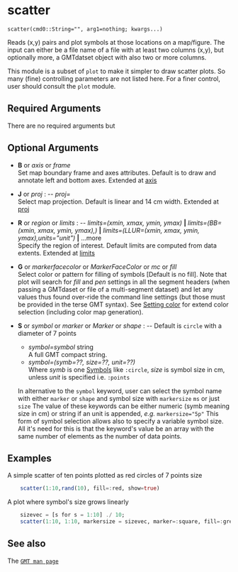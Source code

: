 # scatter

	scatter(cmd0::String="", arg1=nothing; kwargs...)

Reads (x,y) pairs and plot symbols at those locations on a map/figure. The input can either be a file
name of a file with at least two columns (x,y), but optionally more, a GMTdatset object with also two
or more columns.

This module is a subset of `plot` to make it simpler to draw scatter plots. So many (fine)
controlling parameters are not listed here. For a finer control, user should consult the `plot` module.

Required Arguments
------------------

There are no required arguments but

Optional Arguments
------------------

- **B** or *axis* or *frame*\
  Set map boundary frame and axes attributes. Default is to draw and annotate left and bottom axes.
  Extended at [axis](@ref)

- **J** or *proj* : -- *proj=<parameters>*\
  Select map projection. Default is linear and 14 cm width. Extended at [proj](@ref)

- **R** or *region* or *limits* : -- *limits=(xmin, xmax, ymin, ymax)* **|** *limits=(BB=(xmin, xmax, ymin, ymax),)*
   **|** *limits=(LLUR=(xmin, xmax, ymin, ymax),units="unit")* **|** ...more \
   Specify the region of interest. Default limits are computed from data extents. Extended at [limits](@ref)

- **G** or *markerfacecolor* or *MarkerFaceColor* or *mc* or *fill*\
   Select color or pattern for filling of symbols [Default is no fill]. Note that plot will search for *fill*
   and *pen* settings in all the segment headers (when passing a GMTdaset or file of a multi-segment dataset)
   and let any values thus found over-ride the command line settings (but those must be provided in the terse GMT
   syntax). See [Setting color](@ref) for extend color selection (including color map generation).

- **S** or *symbol* or *marker* or *Marker* or *shape* : -- Default is `circle` with a diameter of 7 points
   - *symbol=symbol* string\
      A full GMT compact string.
   - *symbol=(symb=??, size=??, unit=??)*\
      Where *symb* is one [Symbols](@ref) like `:circle`, *size* is symbol size in cm, unless *unit*
      is specified i.e. `:points`

   In alternative to the ``symbol`` keyword, user can select the symbol name with either ``marker`` or ``shape``
   and symbol size with ``markersize`` ``ms`` or just ``size`` The value of these keywords can be either numeric
   (symb meaning size in cm) or string if an unit is appended, *e.g.*  ``markersize="5p"`` This form of symbol
   selection allows also to specify a variable symbol size. All it's need for this is that the keyword's value
   be an array with the same number of elements as the number of data points. 


Examples
--------

A simple scatter of ten points plotted as red circles of 7 points size

```julia
    scatter(1:10,rand(10), fill=:red, show=true)
```

A plot where symbol's size grows linearly

```julia
    sizevec = [s for s = 1:10] ./ 10;
    scatter(1:10, 1:10, markersize = sizevec, marker=:square, fill=:green, show=1)
```


See also
--------

The [`GMT man page`](https://gmt.soest.hawaii.edu/doc/latest/plot.html)